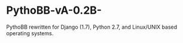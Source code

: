 PythoBB-vA-0.2B-
================

PythoBB rewritten for Django (1.7), Python 2.7, and Linux/UNIX based operating systems.
